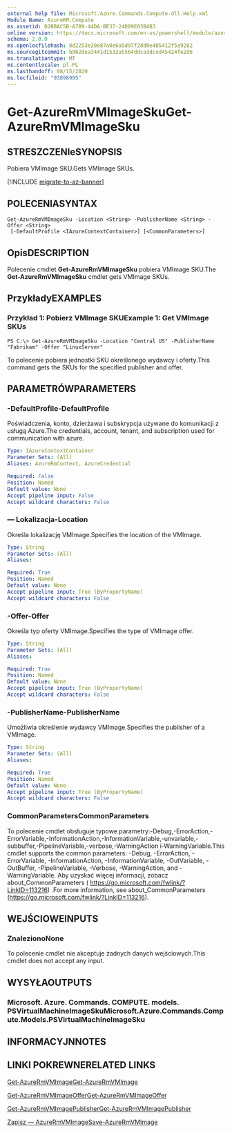 ```yaml
---
external help file: Microsoft.Azure.Commands.Compute.dll-Help.xml
Module Name: AzureRM.Compute
ms.assetid: D2BBAC5B-A7B9-44DA-BE37-24D89E03BAB3
online version: https://docs.microsoft.com/en-us/powershell/module/azurerm.compute/get-azurermvmimagesku
schema: 2.0.0
ms.openlocfilehash: 8d2253e20e87a0e6a5d97f2dd0e405412f5a9282
ms.sourcegitcommit: b9b2dea3441d1532a5564ddca3dced45424fe2d6
ms.translationtype: MT
ms.contentlocale: pl-PL
ms.lasthandoff: 08/15/2020
ms.locfileid: "93898995"
---
```

# <span data-ttu-id="96b1b-101">Get-AzureRmVMImageSku</span><span class="sxs-lookup"><span data-stu-id="96b1b-101">Get-AzureRmVMImageSku</span></span>

## <span data-ttu-id="96b1b-102">STRESZCZENIe</span><span class="sxs-lookup"><span data-stu-id="96b1b-102">SYNOPSIS</span></span>
<span data-ttu-id="96b1b-103">Pobiera VMImage SKU.</span><span class="sxs-lookup"><span data-stu-id="96b1b-103">Gets VMImage SKUs.</span></span>

[!INCLUDE [migrate-to-az-banner](../../includes/migrate-to-az-banner.md)]

## <span data-ttu-id="96b1b-104">POLECENIA</span><span class="sxs-lookup"><span data-stu-id="96b1b-104">SYNTAX</span></span>

```
Get-AzureRmVMImageSku -Location <String> -PublisherName <String> -Offer <String>
 [-DefaultProfile <IAzureContextContainer>] [<CommonParameters>]
```

## <span data-ttu-id="96b1b-105">Opis</span><span class="sxs-lookup"><span data-stu-id="96b1b-105">DESCRIPTION</span></span>
<span data-ttu-id="96b1b-106">Polecenie cmdlet **Get-AzureRmVMImageSku** pobiera VMImage SKU.</span><span class="sxs-lookup"><span data-stu-id="96b1b-106">The **Get-AzureRmVMImageSku** cmdlet gets VMImage SKUs.</span></span>

## <span data-ttu-id="96b1b-107">Przykłady</span><span class="sxs-lookup"><span data-stu-id="96b1b-107">EXAMPLES</span></span>

### <span data-ttu-id="96b1b-108">Przykład 1: Pobierz VMImage SKU</span><span class="sxs-lookup"><span data-stu-id="96b1b-108">Example 1: Get VMImage SKUs</span></span>
```
PS C:\> Get-AzureRmVMImageSku -Location "Central US" -PublisherName "Fabrikam" -Offer "LinuxServer"
```

<span data-ttu-id="96b1b-109">To polecenie pobiera jednostki SKU określonego wydawcy i oferty.</span><span class="sxs-lookup"><span data-stu-id="96b1b-109">This command gets the SKUs for the specified publisher and offer.</span></span>

## <span data-ttu-id="96b1b-110">PARAMETRÓW</span><span class="sxs-lookup"><span data-stu-id="96b1b-110">PARAMETERS</span></span>

### <span data-ttu-id="96b1b-111">-DefaultProfile</span><span class="sxs-lookup"><span data-stu-id="96b1b-111">-DefaultProfile</span></span>
<span data-ttu-id="96b1b-112">Poświadczenia, konto, dzierżawa i subskrypcja używane do komunikacji z usługą Azure.</span><span class="sxs-lookup"><span data-stu-id="96b1b-112">The credentials, account, tenant, and subscription used for communication with azure.</span></span>

```yaml
Type: IAzureContextContainer
Parameter Sets: (All)
Aliases: AzureRmContext, AzureCredential

Required: False
Position: Named
Default value: None
Accept pipeline input: False
Accept wildcard characters: False
```

### <span data-ttu-id="96b1b-113">— Lokalizacja</span><span class="sxs-lookup"><span data-stu-id="96b1b-113">-Location</span></span>
<span data-ttu-id="96b1b-114">Określa lokalizację VMImage.</span><span class="sxs-lookup"><span data-stu-id="96b1b-114">Specifies the location of the VMImage.</span></span>

```yaml
Type: String
Parameter Sets: (All)
Aliases: 

Required: True
Position: Named
Default value: None
Accept pipeline input: True (ByPropertyName)
Accept wildcard characters: False
```

### <span data-ttu-id="96b1b-115">-Offer</span><span class="sxs-lookup"><span data-stu-id="96b1b-115">-Offer</span></span>
<span data-ttu-id="96b1b-116">Określa typ oferty VMImage.</span><span class="sxs-lookup"><span data-stu-id="96b1b-116">Specifies the type of VMImage offer.</span></span>

```yaml
Type: String
Parameter Sets: (All)
Aliases: 

Required: True
Position: Named
Default value: None
Accept pipeline input: True (ByPropertyName)
Accept wildcard characters: False
```

### <span data-ttu-id="96b1b-117">-PublisherName</span><span class="sxs-lookup"><span data-stu-id="96b1b-117">-PublisherName</span></span>
<span data-ttu-id="96b1b-118">Umożliwia określenie wydawcy VMImage.</span><span class="sxs-lookup"><span data-stu-id="96b1b-118">Specifies the publisher of a VMImage.</span></span>

```yaml
Type: String
Parameter Sets: (All)
Aliases: 

Required: True
Position: Named
Default value: None
Accept pipeline input: True (ByPropertyName)
Accept wildcard characters: False
```

### <span data-ttu-id="96b1b-119">CommonParameters</span><span class="sxs-lookup"><span data-stu-id="96b1b-119">CommonParameters</span></span>
<span data-ttu-id="96b1b-120">To polecenie cmdlet obsługuje typowe parametry:-Debug,-ErrorAction,-ErrorVariable,-InformationAction,-InformationVariable,-unvariable,-subbuffer,-PipelineVariable,-verbose,-WarningAction i-WarningVariable.</span><span class="sxs-lookup"><span data-stu-id="96b1b-120">This cmdlet supports the common parameters: -Debug, -ErrorAction, -ErrorVariable, -InformationAction, -InformationVariable, -OutVariable, -OutBuffer, -PipelineVariable, -Verbose, -WarningAction, and -WarningVariable.</span></span> <span data-ttu-id="96b1b-121">Aby uzyskać więcej informacji, zobacz about_CommonParameters ( https://go.microsoft.com/fwlink/?LinkID=113216) .</span><span class="sxs-lookup"><span data-stu-id="96b1b-121">For more information, see about_CommonParameters (https://go.microsoft.com/fwlink/?LinkID=113216).</span></span>

## <span data-ttu-id="96b1b-122">WEJŚCIOWE</span><span class="sxs-lookup"><span data-stu-id="96b1b-122">INPUTS</span></span>

### <span data-ttu-id="96b1b-123">Znaleziono</span><span class="sxs-lookup"><span data-stu-id="96b1b-123">None</span></span>
<span data-ttu-id="96b1b-124">To polecenie cmdlet nie akceptuje żadnych danych wejściowych.</span><span class="sxs-lookup"><span data-stu-id="96b1b-124">This cmdlet does not accept any input.</span></span>

## <span data-ttu-id="96b1b-125">WYSYŁA</span><span class="sxs-lookup"><span data-stu-id="96b1b-125">OUTPUTS</span></span>

### <span data-ttu-id="96b1b-126">Microsoft. Azure. Commands. COMPUTE. models. PSVirtualMachineImageSku</span><span class="sxs-lookup"><span data-stu-id="96b1b-126">Microsoft.Azure.Commands.Compute.Models.PSVirtualMachineImageSku</span></span>

## <span data-ttu-id="96b1b-127">INFORMACYJN</span><span class="sxs-lookup"><span data-stu-id="96b1b-127">NOTES</span></span>

## <span data-ttu-id="96b1b-128">LINKI POKREWNE</span><span class="sxs-lookup"><span data-stu-id="96b1b-128">RELATED LINKS</span></span>

[<span data-ttu-id="96b1b-129">Get-AzureRmVMImage</span><span class="sxs-lookup"><span data-stu-id="96b1b-129">Get-AzureRmVMImage</span></span>](./Get-AzureRmVMImage.md)

[<span data-ttu-id="96b1b-130">Get-AzureRmVMImageOffer</span><span class="sxs-lookup"><span data-stu-id="96b1b-130">Get-AzureRmVMImageOffer</span></span>](./Get-AzureRmVMImageOffer.md)

[<span data-ttu-id="96b1b-131">Get-AzureRmVMImagePublisher</span><span class="sxs-lookup"><span data-stu-id="96b1b-131">Get-AzureRmVMImagePublisher</span></span>](./Get-AzureRmVMImagePublisher.md)

[<span data-ttu-id="96b1b-132">Zapisz — AzureRmVMImage</span><span class="sxs-lookup"><span data-stu-id="96b1b-132">Save-AzureRmVMImage</span></span>](./Save-AzureRmVMImage.md)


